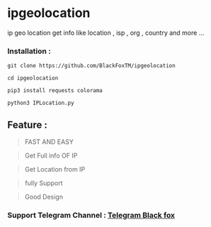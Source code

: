 # ipgeolocation
ip geo location get info like location , isp , org , country and more ...


### Installation : 

` git clone https://github.com/BlackFoxTM/ipgeolocation `

` cd ipgeolocation `

` pip3 install requests colorama `

` python3 IPLocation.py `

## Feature : 
> FAST AND EASY

> Get Full info OF IP

> Get Location from IP

> fully Support 

> Good Design

### Support Telegram Channel : [Telegram Black fox](https://t.me/BlackFoxSecurityTeam)

